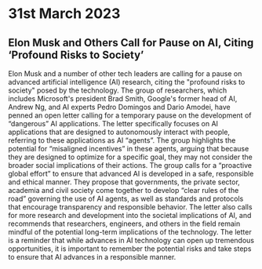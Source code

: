 # 31st March 2023

## Elon Musk and Others Call for Pause on AI, Citing ‘Profound Risks to Society’

Elon Musk and a number of other tech leaders are calling for a pause on advanced artificial intelligence (AI) research, citing the "profound risks to society" posed by the technology. The group of researchers, which includes Microsoft's president Brad Smith, Google's former head of AI, Andrew Ng, and AI experts Pedro Domingos and Dario Amodei, have penned an open letter calling for a temporary pause on the development of “dangerous” AI applications. The letter specifically focuses on AI applications that are designed to autonomously interact with people, referring to these applications as AI “agents”. The group highlights the potential for “misaligned incentives” in these agents, arguing that because they are designed to optimize for a specific goal, they may not consider the broader social implications of their actions. The group calls for a “proactive global effort” to ensure that advanced AI is developed in a safe, responsible and ethical manner. They propose that governments, the private sector, academia and civil society come together to develop “clear rules of the road” governing the use of AI agents, as well as standards and protocols that encourage transparency and responsible behavior. The letter also calls for more research and development into the societal implications of AI, and recommends that researchers, engineers, and others in the field remain mindful of the potential long-term implications of the technology. The letter is a reminder that while advances in AI technology can open up tremendous opportunities, it is important to remember the potential risks and take steps to ensure that AI advances in a responsible manner.

&nbsp;
